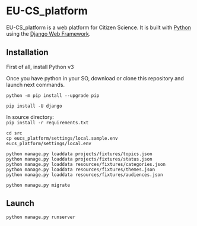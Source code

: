 

# EU-CS_platform

EU-CS_platform is a web platform for Citizen Science. It is built with [Python][0] using the [Django Web Framework][1].


## Installation
First of all, install Python v3 <br/>

Once you have python in your SO, download or clone this repository and launch next commands.<br/>
```
python -m pip install --upgrade pip
```
```
pip install -U django
```
In source directory: <br/>
    ```
    pip install -r requirements.txt
    ```
```
cd src
cp eucs_platform/settings/local.sample.env eucs_platform/settings/local.env
```
```
python manage.py loaddata projects/fixtures/topics.json
python manage.py loaddata projects/fixtures/status.json
python manage.py loaddata resources/fixtures/categories.json
python manage.py loaddata resources/fixtures/themes.json
python manage.py loaddata resources/fixtures/audiences.json
```

```
python manage.py migrate
```

## Launch
```
python manage.py runserver
```



[0]: https://www.python.org/
[1]: https://www.djangoproject.com/
